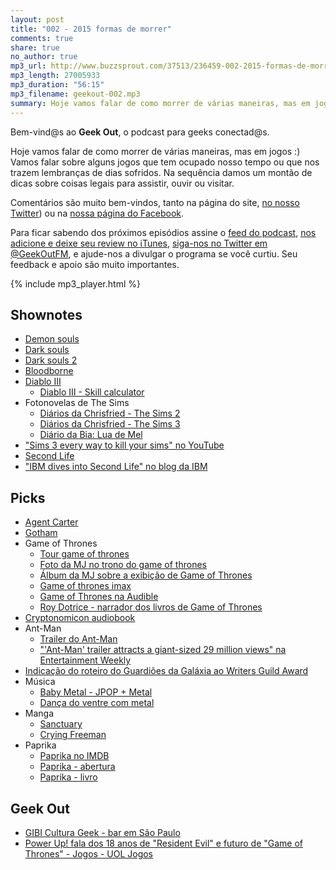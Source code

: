 ```yaml
---
layout: post
title: "002 - 2015 formas de morrer"
comments: true
share: true
no_author: true
mp3_url: http://www.buzzsprout.com/37513/236459-002-2015-formas-de-morrer.mp3
mp3_length: 27005933
mp3_duration: "56:15"
mp3_filename: geekout-002.mp3
summary: Hoje vamos falar de como morrer de várias maneiras, mas em jogos :) Vamos falar sobre alguns jogos que tem ocupado nosso tempo ou que nos trazem lembranças de dias sofridos. Na sequência damos um montão de dicas sobre coisas legais para assistir, ouvir ou visitar.
---
```


Bem-vind@s ao **Geek Out**, o podcast para geeks conectad@s.

Hoje vamos falar de como morrer de várias maneiras, mas em jogos :) Vamos falar sobre alguns jogos que tem ocupado nosso tempo ou que nos trazem lembranças de dias sofridos. Na sequência damos um montão de dicas sobre coisas legais para assistir, ouvir ou visitar.

Comentários são muito bem-vindos, tanto na página do site, [no nosso Twitter](https://twitter.com/geekoutfm)) ou na [nossa página do Facebook](https://www.facebook.com/geekoutfm).

Para ficar sabendo dos próximos episódios assine o [feed do podcast](/feed.xml), [nos adicione e deixe seu review no iTunes](https://itunes.apple.com/br/podcast/geek-out/id956387481), [siga-nos no Twitter em @GeekOutFM](https://twitter.com/GeekoutFM), e ajude-nos a divulgar o programa se você curtiu. Seu feedback e apoio são muito importantes.

{% include mp3_player.html %}

## Shownotes
* [Demon souls](http://www.atlus.com/demons-souls/main.html)
* [Dark souls](http://darksouls.fromsoftware.jp/contents/index_en.html)
* [Dark souls 2](http://www.darksoulsii.com/us/)
* [Bloodborne](http://www.playstation.com/en-us/games/bloodborne-ps4/)
* [Diablo III](http://us.battle.net/d3/pt/reaper-of-souls/)
  * [Diablo III - Skill calculator](http://us.battle.net/d3/en/calculator/)
* Fotonovelas de The Sims
  * [Diários da Chrisfried - The Sims 2](http://www.chrisfried.blogspot.ca/)
  * [Diários da Chrisfried - The Sims 3](http://thesims3-chrisfried.blogspot.ca/)
  * [Diário da Bia: Lua de Mel](http://biancacody.blogspot.ca/2010/10/lua-de-mel.html)
* ["Sims 3 every way to kill your sims" no YouTube](https://www.youtube.com/watch?v=DuuSpJOy-Qk)
* [Second Life](http://en.wikipedia.org/wiki/Second_Life)
* ["IBM dives into Second Life" no blog da IBM](http://www.ibm.com/developerworks/library/os-social-secondlife/)

## Picks
* [Agent Carter](http://abc.go.com/shows/marvels-agent-carter)
* [Gotham](http://www.fox.com/gotham)
* Game of Thrones
  * [Tour game of thrones](https://www.facebook.com/GameOfThrones/photos/a.93667012733.90163.74133697733/10152670700612734/?type=1&theater)
  * [Foto da MJ no trono do game of thrones](http://instagram.com/p/xdD0S0pmai/?modal=true)
  * [Álbum da MJ sobre a exibição de Game of Thrones](https://www.facebook.com/mjcoffeholick/media_set?set=a.4080999002511.1073741827.1808658029&type=3)
  * [Game of thrones imax](http://www.makinggameofthrones.com/production-diary/2015/1/6/got-goes-imax)
  * [Game of Thrones na Audible](http://www.audible.com/pd/Sci-Fi-Fantasy/A-Game-of-Thrones-Audiobook/B002UZZ93G)
  * [Roy Dotrice - narrador dos livros de Game of Thrones](http://en.wikipedia.org/wiki/Roy_Dotrice)
* [Cryptonomicon audiobook](http://www.audible.com/pd/Mysteries-Thrillers/Cryptonomicon-Audiobook/B0036NK9D6)
* Ant-Man
  * [Trailer do Ant-Man](https://www.youtube.com/watch?v=RIWX6gFBCyM#t=18)
  * ["'Ant-Man' trailer attracts a giant-sized 29 million views" na Entertainment Weekly](http://insidemovies.ew.com/2015/01/09/ant-man-trailer-marvel-paul-rudd/)
* [Indicação do roteiro do Guardiões da Galáxia ao Writers Guild Award](http://omelete.uol.com.br/oscar/cinema/oscar-2015-conheca-os-indicados-ao-writers-guild-awards/#.VK19tmTF-Ko)
* Música
  * [Baby Metal - JPOP + Metal](http://www.youtubeplaylist.org/play/p/MDAwMDA0ODQ5)
  * [Dança do ventre com metal](https://www.youtube.com/watch?v=J7QQKQyVAUg)
* Manga
  * [Sanctuary](https://en.wikipedia.org/wiki/Sanctuary_%28manga%29)
  * [Crying Freeman](https://en.wikipedia.org/wiki/Crying_Freeman)
* Paprika
  * [Paprika no IMDB](http://www.imdb.com/title/tt0851578/) 
  * [Paprika - abertura](https://www.youtube.com/watch?v=uXCoXW8lr0k)
  * [Paprika - livro](http://www.amazon.com/Paprika-Vintage-Contemporaries-Original-Yasutaka/dp/0307389189)

## Geek Out
* [GIBI Cultura Geek - bar em São Paulo](http://www.gibiculturageek.com/)
* [Power Up! fala dos 18 anos de "Resident Evil" e futuro de "Game of Thrones" - Jogos - UOL Jogos](http://jogos.uol.com.br/ultimas-noticias/2014/03/27/power-up-fala-dos-18-anos-de-resident-evil-e-futuro-de-game-of-thrones.htm)
